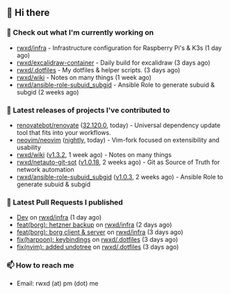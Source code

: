 ## 👋 Hi there

### 👷 Check out what I'm currently working on


- [rwxd/infra](https://github.com/rwxd/infra) - Infrastructure configuration for Raspberry Pi&#39;s &amp; K3s (1 day ago)
- [rwxd/excalidraw-container](https://github.com/rwxd/excalidraw-container) - Daily build for excalidraw (3 days ago)
- [rwxd/.dotfiles](https://github.com/rwxd/.dotfiles) - My dotfiles &amp; helper scripts. (3 days ago)
- [rwxd/wiki](https://github.com/rwxd/wiki) - Notes on many things (1 week ago)
- [rwxd/ansible-role-subuid_subgid](https://github.com/rwxd/ansible-role-subuid_subgid) - Ansible Role to generate subuid &amp; subgid (2 weeks ago)

### 🔭 Latest releases of projects I've contributed to


- [renovatebot/renovate](https://github.com/renovatebot/renovate) ([32.120.0](https://github.com/renovatebot/renovate/releases/tag/32.120.0), today) - Universal dependency update tool that fits into your workflows.
- [neovim/neovim](https://github.com/neovim/neovim) ([nightly](https://github.com/neovim/neovim/releases/tag/nightly), today) - Vim-fork focused on extensibility and usability
- [rwxd/wiki](https://github.com/rwxd/wiki) ([v1.3.2](https://github.com/rwxd/wiki/releases/tag/v1.3.2), 1 week ago) - Notes on many things
- [rwxd/netauto-git-sot](https://github.com/rwxd/netauto-git-sot) ([v1.0.18](https://github.com/rwxd/netauto-git-sot/releases/tag/v1.0.18), 2 weeks ago) - Git as Source of Truth for network automation
- [rwxd/ansible-role-subuid_subgid](https://github.com/rwxd/ansible-role-subuid_subgid) ([v1.0.3](https://github.com/rwxd/ansible-role-subuid_subgid/releases/tag/v1.0.3), 2 weeks ago) - Ansible Role to generate subuid &amp; subgid

### 🔨 Latest Pull Requests I published


- [Dev](https://github.com/rwxd/infra/pull/54) on [rwxd/infra](https://github.com/rwxd/infra) (1 day ago)
- [feat(borg): hetzner backup](https://github.com/rwxd/infra/pull/53) on [rwxd/infra](https://github.com/rwxd/infra) (2 days ago)
- [feat(borg): borg client &amp; server](https://github.com/rwxd/infra/pull/52) on [rwxd/infra](https://github.com/rwxd/infra) (3 days ago)
- [fix(harpoon): keybindings](https://github.com/rwxd/.dotfiles/pull/22) on [rwxd/.dotfiles](https://github.com/rwxd/.dotfiles) (3 days ago)
- [fix(nvim): added undotree](https://github.com/rwxd/.dotfiles/pull/21) on [rwxd/.dotfiles](https://github.com/rwxd/.dotfiles) (3 days ago)

### 📫 How to reach me

- Email: rwxd (at) pm (dot) me
